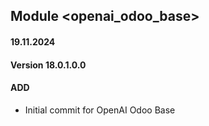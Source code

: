 ## Module <openai_odoo_base>

#### 19.11.2024
#### Version 18.0.1.0.0
#### ADD

- Initial commit for OpenAI Odoo Base

